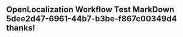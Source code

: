 <properties
ms.topic="hero-topic"
ms.test1="hero-topic"
ms.test2="test"/>

## OpenLocalization Workflow Test MarkDown 5dee2d47-6961-44b7-b3be-f867c00349d4 thanks!
<!--HONumber=Mar16_HO2-->
